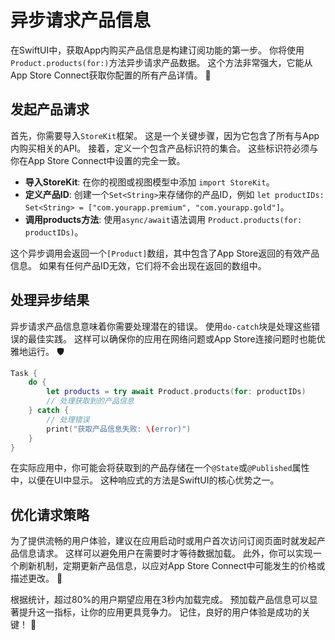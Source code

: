 ﻿# 异步请求产品信息

在SwiftUI中，获取App内购买产品信息是构建订阅功能的第一步。 你将使用`Product.products(for:)`方法异步请求产品数据。 这个方法非常强大，它能从App Store Connect获取你配置的所有产品详情。 🚀

## 发起产品请求

首先，你需要导入`StoreKit`框架。 这是一个关键步骤，因为它包含了所有与App内购买相关的API。 接着，定义一个包含产品标识符的集合。 这些标识符必须与你在App Store Connect中设置的完全一致。

*   **导入StoreKit**: 在你的视图或视图模型中添加 `import StoreKit`。
*   **定义产品ID**: 创建一个`Set<String>`来存储你的产品ID，例如 `let productIDs: Set<String> = ["com.yourapp.premium", "com.yourapp.gold"]`。
*   **调用products方法**: 使用`async/await`语法调用 `Product.products(for: productIDs)`。

这个异步调用会返回一个`[Product]`数组，其中包含了App Store返回的有效产品信息。 如果有任何产品ID无效，它们将不会出现在返回的数组中。

## 处理异步结果

异步请求产品信息意味着你需要处理潜在的错误。 使用`do-catch`块是处理这些错误的最佳实践。 这样可以确保你的应用在网络问题或App Store连接问题时也能优雅地运行。 🛡️

```swift
Task {
    do {
        let products = try await Product.products(for: productIDs)
        // 处理获取到的产品信息
    } catch {
        // 处理错误
        print("获取产品信息失败: \(error)")
    }
}
```

在实际应用中，你可能会将获取到的产品存储在一个`@State`或`@Published`属性中，以便在UI中显示。 这种响应式的方法是SwiftUI的核心优势之一。

## 优化请求策略

为了提供流畅的用户体验，建议在应用启动时或用户首次访问订阅页面时就发起产品信息请求。 这样可以避免用户在需要时才等待数据加载。 此外，你可以实现一个刷新机制，定期更新产品信息，以应对App Store Connect中可能发生的价格或描述更改。 🔄

根据统计，超过80%的用户期望应用在3秒内加载完成。 预加载产品信息可以显著提升这一指标，让你的应用更具竞争力。 记住，良好的用户体验是成功的关键！ 🌟


